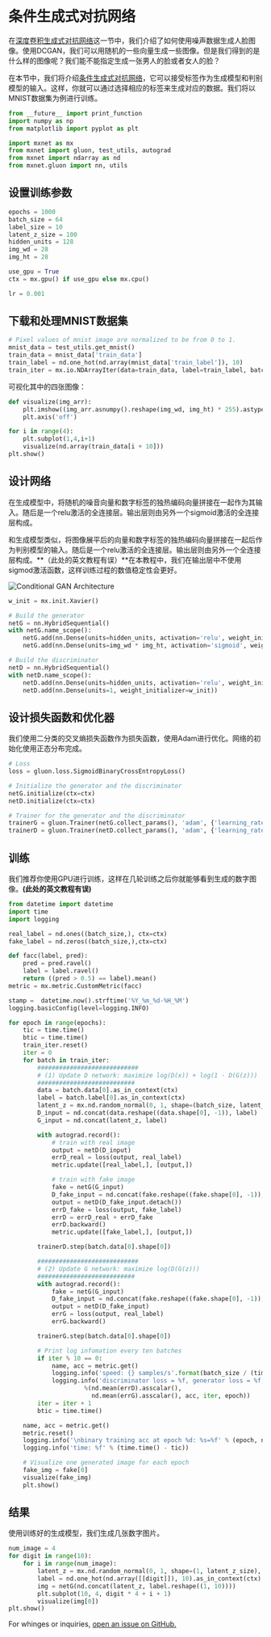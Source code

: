 
# 条件生成式对抗网络

在[深度卷积生成式对抗网络](./dcgan.ipynb)这一节中，我们介绍了如何使用噪声数据生成人脸图像。使用DCGAN，我们可以用随机的一些向量生成一些图像。但是我们得到的是什么样的图像呢？我们能不能指定生成一张男人的脸或者女人的脸？

在本节中，我们将介绍[条件生成式对抗网络](https://arxiv.org/abs/1411.1784)，它可以接受标签作为生成模型和判别模型的输入。这样，你就可以通过选择相应的标签来生成对应的数据。我们将以MNIST数据集为例进行训练。


```python
from __future__ import print_function
import numpy as np
from matplotlib import pyplot as plt

import mxnet as mx
from mxnet import gluon, test_utils, autograd
from mxnet import ndarray as nd
from mxnet.gluon import nn, utils
```

## 设置训练参数


```python
epochs = 1000
batch_size = 64
label_size = 10
latent_z_size = 100
hidden_units = 128
img_wd = 28
img_ht = 28

use_gpu = True
ctx = mx.gpu() if use_gpu else mx.cpu()

lr = 0.001
```

## 下载和处理MNIST数据集


```python
# Pixel values of mnist image are normalized to be from 0 to 1.
mnist_data = test_utils.get_mnist()
train_data = mnist_data['train_data']
train_label = nd.one_hot(nd.array(mnist_data['train_label']), 10)
train_iter = mx.io.NDArrayIter(data=train_data, label=train_label, batch_size=batch_size)
```

可视化其中的四张图像：


```python
def visualize(img_arr):
    plt.imshow((img_arr.asnumpy().reshape(img_wd, img_ht) * 255).astype(np.uint8), cmap='gray')
    plt.axis('off')

for i in range(4):
    plt.subplot(1,4,i+1)
    visualize(nd.array(train_data[i + 10]))
plt.show()
```

## 设计网络

在生成模型中，将随机的噪音向量和数字标签的独热编码向量拼接在一起作为其输入。随后是一个relu激活的全连接层。输出层则由另外一个sigmoid激活的全连接层构成。

和生成模型类似，将图像展平后的向量和数字标签的独热编码向量拼接在一起后作为判别模型的输入。随后是一个relu激活的全连接层。输出层则由另外一个全连接层构成。**（此处的英文教程有误）**在本教程中，我们在输出层中不使用sigmod激活函数，这样训练过程的数值稳定性会更好。

![](img/cgan.png "Conditional GAN Architecture")


```python
w_init = mx.init.Xavier()

# Build the generator
netG = nn.HybridSequential()
with netG.name_scope():
    netG.add(nn.Dense(units=hidden_units, activation='relu', weight_initializer=w_init))
    netG.add(nn.Dense(units=img_wd * img_ht, activation='sigmoid', weight_initializer=w_init))

# Build the discriminator
netD = nn.HybridSequential()
with netD.name_scope():
    netD.add(nn.Dense(units=hidden_units, activation='relu', weight_initializer=w_init))
    netD.add(nn.Dense(units=1, weight_initializer=w_init))
```

## 设计损失函数和优化器

我们使用二分类的交叉熵损失函数作为损失函数，使用Adam进行优化。网络的初始化使用正态分布完成。


```python
# Loss
loss = gluon.loss.SigmoidBinaryCrossEntropyLoss()

# Initialize the generator and the discriminator
netG.initialize(ctx=ctx)
netD.initialize(ctx=ctx)

# Trainer for the generator and the discriminator
trainerG = gluon.Trainer(netG.collect_params(), 'adam', {'learning_rate': lr})
trainerD = gluon.Trainer(netD.collect_params(), 'adam', {'learning_rate': lr})
```

## 训练

我们推荐你使用GPU进行训练，这样在几轮训练之后你就能够看到生成的数字图像。**(此处的英文教程有误)**


```python
from datetime import datetime
import time
import logging

real_label = nd.ones((batch_size,), ctx=ctx)
fake_label = nd.zeros((batch_size,),ctx=ctx)

def facc(label, pred):
    pred = pred.ravel()
    label = label.ravel()
    return ((pred > 0.5) == label).mean()
metric = mx.metric.CustomMetric(facc)

stamp =  datetime.now().strftime('%Y_%m_%d-%H_%M')
logging.basicConfig(level=logging.INFO)

for epoch in range(epochs):
    tic = time.time()
    btic = time.time()
    train_iter.reset()
    iter = 0
    for batch in train_iter:
        ############################
        # (1) Update D network: maximize log(D(x)) + log(1 - D(G(z)))
        ###########################
        data = batch.data[0].as_in_context(ctx)
        label = batch.label[0].as_in_context(ctx)
        latent_z = mx.nd.random_normal(0, 1, shape=(batch_size, latent_z_size), ctx=ctx)
        D_input = nd.concat(data.reshape((data.shape[0], -1)), label)
        G_input = nd.concat(latent_z, label)

        with autograd.record():
            # train with real image
            output = netD(D_input)
            errD_real = loss(output, real_label)
            metric.update([real_label,], [output,])

            # train with fake image
            fake = netG(G_input)
            D_fake_input = nd.concat(fake.reshape((fake.shape[0], -1)), label)
            output = netD(D_fake_input.detach())
            errD_fake = loss(output, fake_label)
            errD = errD_real + errD_fake
            errD.backward()
            metric.update([fake_label,], [output,])

        trainerD.step(batch.data[0].shape[0])

        ############################
        # (2) Update G network: maximize log(D(G(z)))
        ###########################
        with autograd.record():
            fake = netG(G_input)
            D_fake_input = nd.concat(fake.reshape((fake.shape[0], -1)), label)
            output = netD(D_fake_input)
            errG = loss(output, real_label)
            errG.backward()

        trainerG.step(batch.data[0].shape[0])

        # Print log infomation every ten batches
        if iter % 10 == 0:
            name, acc = metric.get()
            logging.info('speed: {} samples/s'.format(batch_size / (time.time() - btic)))
            logging.info('discriminator loss = %f, generator loss = %f, binary training acc = %f at iter %d epoch %d' 
                     %(nd.mean(errD).asscalar(), 
                       nd.mean(errG).asscalar(), acc, iter, epoch))
        iter = iter + 1
        btic = time.time()

    name, acc = metric.get()
    metric.reset()
    logging.info('\nbinary training acc at epoch %d: %s=%f' % (epoch, name, acc))
    logging.info('time: %f' % (time.time() - tic))

    # Visualize one generated image for each epoch
    fake_img = fake[0]
    visualize(fake_img)
    plt.show()
```

## 结果

使用训练好的生成模型，我们生成几张数字图片。


```python
num_image = 4
for digit in range(10):
    for i in range(num_image):
        latent_z = mx.nd.random_normal(0, 1, shape=(1, latent_z_size), ctx=ctx)
        label = nd.one_hot(nd.array([[digit]]), 10).as_in_context(ctx)
        img = netG(nd.concat(latent_z, label.reshape((1, 10))))
        plt.subplot(10, 4, digit * 4 + i + 1)
        visualize(img[0])
plt.show()
```

For whinges or inquiries, [open an issue on  GitHub.](https://github.com/zackchase/mxnet-the-straight-dope)
